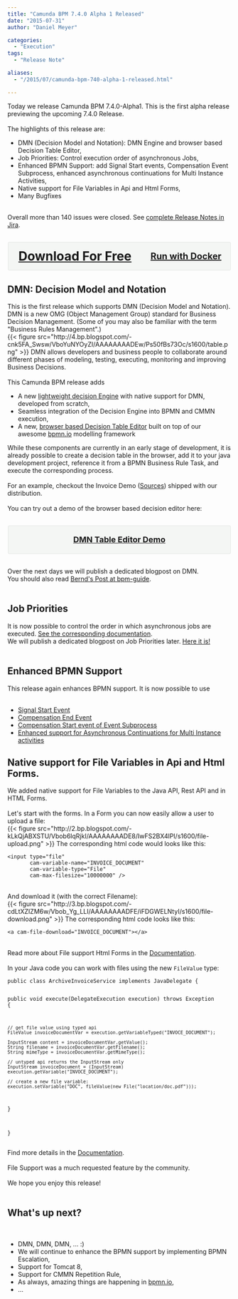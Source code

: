 ```yaml
---
title: "Camunda BPM 7.4.0 Alpha 1 Released"
date: "2015-07-31"
author: "Daniel Meyer"

categories:
  - "Execution"
tags: 
  - "Release Note"

aliases:
  - "/2015/07/camunda-bpm-740-alpha-1-released.html"

---
```


<div>
Today we release Camunda BPM 7.4.0-Alpha1. This is the first alpha release previewing the upcoming 7.4.0 Release.<br />
<br />
The highlights of this release are:<br />
<ul><li>DMN (Decision Model and Notation): DMN Engine and browser based Decision Table Editor,</li>
<li>Job Priorities: Control execution order of asynchronous Jobs,</li>
<li>Enhanced BPMN Support: add Signal Start events, Compensation Event Subprocess, enhanced asynchronous continuations for Multi Instance Activities,</li>
<li>Native support for File Variables in Api and Html Forms,</li>
<li>Many Bugfixes</li>
</ul><br />
Overall more than 140 issues were closed. See <a href="https://app.camunda.com/jira/secure/ReleaseNote.jspa?projectId=10230&version=14191">complete Release Notes in Jira</a>.<br />
<div style="background-color: #f4f6f4; border-radius: 3px; border: 1px solid #e4e6e4; margin: 30px auto; max-width: 500px; overflow: hidden;"><h2 style="-moz-box-sizing: border-box; -webkit-box-sizing: border-box; box-sizing: border-box; float: left; margin: 0; padding: 15px; position: relative; text-align: center; width: 300px;"><a href="http://camunda.org/download#latest" style="display: block; font-size: 28px; line-height: 32px; text-align: center;">Download For Free</a>   </h2><h3 style="-moz-box-sizing: border-box; -webkit-box-sizing: border-box; box-sizing: border-box; float: right; margin: 0; padding: 15px; position: relative; text-align: center; width: 200px;"><a href="https://registry.hub.docker.com/u/camunda/camunda-bpm-platform/" style="display: block; font-size: 20px; line-height: 32px; text-align: center;">Run with Docker</a>   </h3></div><a name='more'></a><h2>DMN: Decision Model and Notation</h2>This is the first release which supports DMN (Decision Model and Notation). DMN is a new OMG (Object Management Group) standard for Business Decision Management. (Some of you may also be familiar with the term "Business Rules Management".)<br />
{{< figure src="http://4.bp.blogspot.com/-cnk5FA_Swsw/VboYuNYOyZI/AAAAAAAADEw/Ps50fBs73Oc/s1600/table.png" >}}
DMN allows developers and business people to collaborate around different phases of modeling, testing, executing, monitoring and improving Business Decisions.<br />
<br />
This Camunda BPM release adds<br />
<ul><li>A new <a href="https://github.com/camunda/camunda-engine-dmn">lightweight decision Engine</a> with native support for DMN, developed from scratch,</li>
<li>Seamless integration of the Decision Engine into BPMN and CMMN execution,</li>
<li>A new, <a href="https://github.com/dmn-io">browser based Decision Table Editor</a> built on top of our awesome&nbsp;<a href="http://bpmn.io/">bpmn.io</a> modelling framework</li>
</ul>While these components are currently in an early stage of development, it is already possible to create a decision table in the browser, add it to your java development project, reference it from a BPMN Business Rule Task, and execute the corresponding process.<br />
<br />
For an example, checkout the Invoice Demo (<a href="https://github.com/camunda/camunda-bpm-platform/tree/master/examples/invoice">Sources</a>) shipped with our distribution.<br />
<br />
You can try out a demo of the browser based decision editor here:<br />
<div style="background-color: #f4f6f4; border-radius: 3px; border: 1px solid #e4e6e4; margin: 30px auto; max-width: 500px; overflow: hidden;"><h3 style="-moz-box-sizing: border-box; -webkit-box-sizing: border-box; box-sizing: border-box; margin: 0; padding: 15px; position: relative; text-align: center;"><a href="http://camunda.org/dmn/demo/" style="display: block; font-size: 18px; line-height: 32px; text-align: center;">DMN Table Editor Demo</a>   </h3></div>Over the next days we will publish a dedicated blogpost on DMN.<br />
You should also read <a href="http://www.bpm-guide.de/2015/07/20/dmn-decision-model-and-notation-introduction-by-example/">Bernd's Post at bpm-guide</a>.<br />
<br />
<h2>Job Priorities</h2>It is now possible to control the order in which asynchronous jobs are executed. <a href="http://docs.camunda.org/latest/guides/user-guide/#process-engine-the-job-executor-job-prioritization">See the corresponding documentation</a>.<br />
We will publish a dedicated blogpost on Job Priorities later. <a href="http://blog.camunda.org/2015/08/job-prioritization-asynchronous-processing.html">Here it is!</a><br />
<br />
<h2>Enhanced BPMN Support</h2>This release again enhances BPMN support. It is now possible to use<br />
<br />
<ul><li><a href="http://docs.camunda.org/latest/api-references/bpmn20/#events-signal-events-signal-start-event">Signal Start Event</a></li>
<li><a href="http://docs.camunda.org/latest/api-references/bpmn20/#events-cancel-and-compensation-events-compensation-end-event">Compensation End Event</a></li>
<li><a href="http://docs.camunda.org/latest/api-references/bpmn20/#events-cancel-and-compensation-events-compensation-start-event">Compensation Start event of Event Subprocess</a></li>
<li><a href="http://docs.camunda.org/latest/guides/user-guide/#process-engine-transactions-in-processes-asynchronous-continuations-of-multi-instance-activities">Enhanced support for Asynchronous Continuations for Multi Instance activities</a></li>
</ul><h2>Native support for File Variables in Api and Html Forms.</h2>We added native support for File Variables to the Java API, Rest API and in HTML Forms.<br />
<br />
Let's start with the forms. In a Form you can now easily allow a user to upload a file:<br />
{{< figure src="http://2.bp.blogspot.com/-kLkQjABXSTU/Vbob6lqRjkI/AAAAAAAADE8/IwFS2BX4lPI/s1600/file-upload.png" >}}
The corresponding html code would looks like this:<br />
<pre class="prettyprint"><code class="language-xml">&lt;input type="file"
       cam-variable-name="INVOICE_DOCUMENT"
       cam-variable-type="File"
       cam-max-filesize="10000000" /&gt;
</code></pre><br />
And download it (with the correct Filename):<br />
{{< figure src="http://3.bp.blogspot.com/-cdLtXZIZM6w/Vbob_Yg_LLI/AAAAAAAADFE/iFDGWELNtyI/s1600/file-download.png" >}}
The corresponding html code looks like this:<br />
<pre class="prettyprint"><code class="language-xml">&lt;a cam-file-download="INVOICE_DOCUMENT"&gt;&lt;/a&gt;
</code></pre><br />
Read more about File support Html Forms in the <a href="http://docs.camunda.org/latest/api-references/embedded-forms/#supported-html-controls-file-input-fields">Documentation</a>.<br />
<br />
In your Java code you can work with files using the new <code>FileValue</code> type:<br />
<pre class="prettyprint"><code class="language-java">public class ArchiveInvoiceService implements JavaDelegate {

  public void execute(DelegateExecution execution) throws Exception {

    // get file value using typed api
    FileValue invoiceDocumentVar = execution.getVariableTyped("INVOCE_DOCUMENT");

    InputStream content = invoiceDocumentVar.getValue();
    String filename = invoiceDocumentVar.getFilename();
    String mimeType = invoiceDocumentVar.getMimeType();

    // untyped api returns the InputStream only
    InputStream invoiceDocument = (InputStream) execution.getVariable("INVOCE_DOCUMENT");

    // create a new file variable:
    execution.setVariable("DOC", fileValue(new File("location/doc.pdf")));
  }

}
</code></pre>Find more details in the <a href="http://docs.camunda.org/latest/guides/user-guide/#process-engine-process-variables-file-values">Documentation</a>.<br />
<br />
File Support was a much requested feature by the community.<br />
<br />
We hope you enjoy this release!<br />
<br />
<h2>What's up next?</h2><br />
<ul><li>DMN, DMN, DMN, ... :)</li>
<li>We will continue to enhance the BPMN support by implementing BPMN Escalation,</li>
<li>Support for Tomcat 8,</li>
<li>Support for CMMN Repetition Rule,</li>
<li>As always, amazing things are happening in <a href="http://bpmn.io">bpmn.io</a>,</li>
<li>...</li>
</li>
</ul><br />

</div>